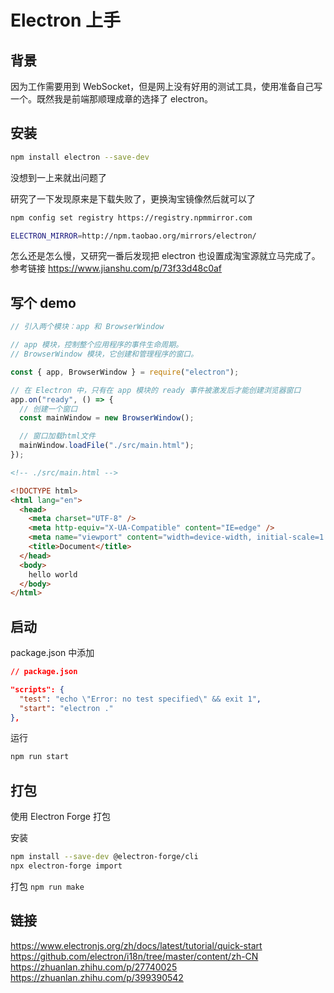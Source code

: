 # Electron 上手

## 背景

因为工作需要用到 WebSocket，但是网上没有好用的测试工具，使用准备自己写一个。既然我是前端那顺理成章的选择了 electron。

## 安装

```bash
npm install electron --save-dev
```

没想到一上来就出问题了

研究了一下发现原来是下载失败了，更换淘宝镜像然后就可以了

```bash
npm config set registry https://registry.npmmirror.com
```

```bash
ELECTRON_MIRROR=http://npm.taobao.org/mirrors/electron/
```

怎么还是怎么慢，又研究一番后发现把 electron 也设置成淘宝源就立马完成了。
参考链接 <https://www.jianshu.com/p/73f33d48c0af>

## 写个 demo

```js
// 引入两个模块：app 和 BrowserWindow

// app 模块，控制整个应用程序的事件生命周期。
// BrowserWindow 模块，它创建和管理程序的窗口。

const { app, BrowserWindow } = require("electron");

// 在 Electron 中，只有在 app 模块的 ready 事件被激发后才能创建浏览器窗口
app.on("ready", () => {
  // 创建一个窗口
  const mainWindow = new BrowserWindow();

  // 窗口加载html文件
  mainWindow.loadFile("./src/main.html");
});
```

```html
<!-- ./src/main.html -->

<!DOCTYPE html>
<html lang="en">
  <head>
    <meta charset="UTF-8" />
    <meta http-equiv="X-UA-Compatible" content="IE=edge" />
    <meta name="viewport" content="width=device-width, initial-scale=1.0" />
    <title>Document</title>
  </head>
  <body>
    hello world
  </body>
</html>
```

## 启动

package.json 中添加

```json
// package.json

"scripts": {
  "test": "echo \"Error: no test specified\" && exit 1",
  "start": "electron ."
},
```

运行

```bash
npm run start
```

## 打包

使用 Electron Forge 打包

安装

```bash
npm install --save-dev @electron-forge/cli
npx electron-forge import
```

打包
`npm run make`

## 链接

<https://www.electronjs.org/zh/docs/latest/tutorial/quick-start>
<https://github.com/electron/i18n/tree/master/content/zh-CN>
<https://zhuanlan.zhihu.com/p/27740025>\
<https://zhuanlan.zhihu.com/p/399390542>

